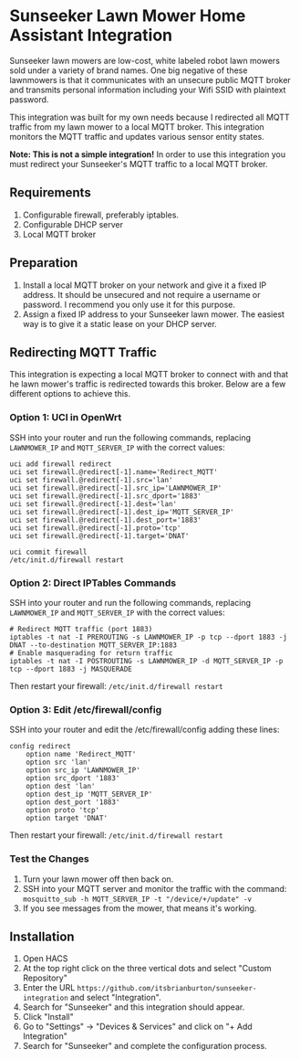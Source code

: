 # Sunseeker Lawn Mower Home Assistant Integration

Sunseeker lawn mowers are low-cost, white labeled robot lawn mowers sold under a variety of brand names.  One big negative of these lawnmowers is that it communicates with an unsecure public MQTT broker and transmits personal information including your Wifi SSID with plaintext password.

This integration was built for my own needs because I redirected all MQTT traffic from my lawn mower to a local MQTT broker.  This integration monitors the MQTT traffic and updates various sensor entity states.

**Note: This is not a simple integration!**  In order to use this integration you must redirect your Sunseeker's MQTT traffic to a local MQTT broker.

## Requirements
1. Configurable firewall, preferably iptables.
2. Configurable DHCP server
3. Local MQTT broker

## Preparation
1. Install a local MQTT broker on your network and give it a fixed IP address.  It should be unsecured and not require a username or password.  I recommend you only use it for this purpose.
2. Assign a fixed IP address to your Sunseeker lawn mower.  The easiest way is to give it a static lease on your DHCP server.

## Redirecting MQTT Traffic
This integration is expecting a local MQTT broker to connect with and that he lawn mower's traffic is redirected towards this broker.  Below are a few different options to achieve this. 

### Option 1: UCI in OpenWrt

SSH into your router and run the following commands, replacing `LAWNMOWER_IP` and `MQTT_SERVER_IP` with the correct values:

```
uci add firewall redirect
uci set firewall.@redirect[-1].name='Redirect_MQTT'
uci set firewall.@redirect[-1].src='lan'
uci set firewall.@redirect[-1].src_ip='LAWNMOWER_IP'
uci set firewall.@redirect[-1].src_dport='1883'
uci set firewall.@redirect[-1].dest='lan'
uci set firewall.@redirect[-1].dest_ip='MQTT_SERVER_IP'
uci set firewall.@redirect[-1].dest_port='1883'
uci set firewall.@redirect[-1].proto='tcp'
uci set firewall.@redirect[-1].target='DNAT'

uci commit firewall
/etc/init.d/firewall restart
```

### Option 2: Direct IPTables Commands
SSH into your router and run the following commands, replacing `LAWNMOWER_IP` and `MQTT_SERVER_IP` with the correct values:
```
# Redirect MQTT traffic (port 1883)
iptables -t nat -I PREROUTING -s LAWNMOWER_IP -p tcp --dport 1883 -j DNAT --to-destination MQTT_SERVER_IP:1883
# Enable masquerading for return traffic
iptables -t nat -I POSTROUTING -s LAWNMOWER_IP -d MQTT_SERVER_IP -p tcp --dport 1883 -j MASQUERADE
```
Then restart your firewall: `/etc/init.d/firewall restart`

### Option 3: Edit /etc/firewall/config
SSH into your router and edit the /etc/firewall/config adding these lines:
```
config redirect
    option name 'Redirect_MQTT'
    option src 'lan'
    option src_ip 'LAWNMOWER_IP'
    option src_dport '1883'
    option dest 'lan'
    option dest_ip 'MQTT_SERVER_IP'
    option dest_port '1883'
    option proto 'tcp'
    option target 'DNAT'
```   

Then restart your firewall:
`/etc/init.d/firewall restart`

### Test the Changes
1. Turn your lawn mower off then back on.
2. SSH into your MQTT server and monitor the traffic with the command: `mosquitto_sub -h MQTT_SERVER_IP -t "/device/+/update" -v`
3. If you see messages from the mower, that means it's working.

## Installation

1. Open HACS
2. At the top right click on the three vertical dots and select "Custom Repository"
3. Enter the URL `https://github.com/itsbrianburton/sunseeker-integration` and select "Integration".
4. Search for "Sunseeker" and this integration should appear.
5. Click "Install"
6. Go to "Settings" -> "Devices & Services" and click on "+ Add Integration"
7. Search for "Sunseeker" and complete the configuration process.